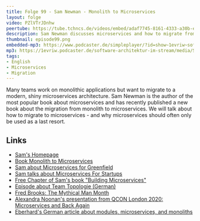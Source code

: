 ```yaml
---
title: Folge 99 - Sam Newman - Monolith to Microservices
layout: folge
video: PZlVTrJDnhw
peertube: https://tube.tchncs.de/videos/embed/adaf7745-8161-4333-a30b-ebd20ede527a
description: Sam Newman discusses microservices and how to migrate from a monolith to microservices.
thumbnail: episode99.png
embedded-mp3: https://www.podcaster.de/simpleplayer/?id=show~1evriw~software-architektur-im-stream~pod-7db7bed6aa7b9ace017de642ac&v=1642703220
mp3: https://1evriw.podcaster.de/software-architektur-im-stream/media/SamNewmanMonolithToMicroservices.mp3
tags:
- English
- Microservices
- Migration
---
```


Many teams work on monolithic applications but want to migrate to a
modern, shiny microservices architecture. Sam Newman is the author of
the most popular book about microservices and has recently published a
new book about the migration from monolith to microservices. We will
talk about how to migrate to microservices - and why microservices
should often only be used as a last resort.

## Links

- [Sam's Homepage](https://samnewman.io/)
- [Book Monolith to Microservices](https://samnewman.io/books/monolith-to-microservices/)
- [Sam about Microservices for Greenfield](https://samnewman.io/blog/2015/04/07/microservices-for-greenfield/)
- [Sam talks about Microservices For Startups](https://www.youtube.com/watch?v=aAbKULcthw0)
- [Free Chapter of Sam's book "Building Microservices"](https://get.oreilly.com/ind_building-microservices-ch1.html)
- [Episode about Team Topologie (German)](https://software-architektur.tv/2020/12/07/folge031.html)
- [Fred Brooks: The Mythical Man Month](https://en.wikipedia.org/wiki/The_Mythical_Man-Month)
- [Alexandra Noonan's presentation from QCON London 2020: Microservices and Back Again](https://qconlondon.com/london2020/presentation/microservices-and-back-again-insights-both-sides-digital-tr)
- [Eberhard's German article about modules, microservices, and monoliths](https://entwickler.de/software-architektur/module-microservices-monolithen)

